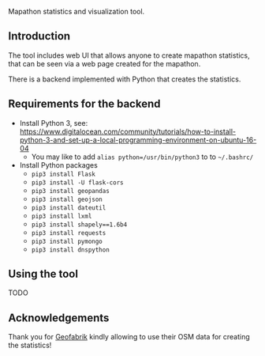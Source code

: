 
Mapathon statistics and visualization tool.

## Introduction

The tool includes web UI that allows anyone to create mapathon statistics,
that can be seen via a web page created for the mapathon.

There is a backend implemented with Python that creates the statistics.

## Requirements for the backend

* Install Python 3, see: https://www.digitalocean.com/community/tutorials/how-to-install-python-3-and-set-up-a-local-programming-environment-on-ubuntu-16-04
  * You may like to add `alias python=/usr/bin/python3` to to `~/.bashrc/`
* Install Python packages
  * `pip3 install Flask`
  * `pip3 install -U flask-cors`
  * `pip3 install geopandas`
  * `pip3 install geojson`
  * `pip3 install dateutil`
  * `pip3 install lxml`
  * `pip3 install shapely==1.6b4`
  * `pip3 install requests`
  * `pip3 install pymongo`
  * `pip3 install dnspython`

## Using the tool

TODO

## Acknowledgements

Thank you for <a href="http://www.geofabrik.de/">Geofabrik</a>
kindly allowing to use their OSM data for creating the statistics!
